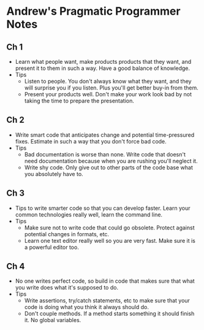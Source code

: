 # Andrew's Pragmatic Programmer Notes
## Ch 1
  * Learn what people want, make products products that they want, and present it to them in such a way. Have a good balance of knowledge.
  * Tips
    * Listen to people. You don't always know what they want, and they will surprise you if you listen. Plus you'll get better buy-in from them.
    * Present your products well. Don't make your work look bad by not taking the time to prepare the presentation.

## Ch 2
  * Write smart code that anticipates change and potential time-pressured fixes. Estimate in such a way that you don't force bad code. 
  * Tips
    * Bad documentation is worse than none. Write code that doesn't need documentation because when you are rushing you'll neglect it.
    * Write shy code. Only give out to other parts of the code base what you absolutely have to.

## Ch 3
  * Tips to write smarter code so that you can develop faster. Learn your common technologies really well, learn the command line.
  * Tips
    * Make sure not to write code that could go obsolete. Protect against potential changes in formats, etc.
    * Learn one text editor really well so you are very fast. Make sure it is a powerful editor too.

## Ch 4
  * No one writes perfect code, so build in code that makes sure that what you write does what it's supposed to do.
  * Tips
    * Write assertions, try/catch statements, etc to make sure that your code is doing what you think it always should do.
    * Don't couple methods. If a method starts something it should finish it. No global variables. 
